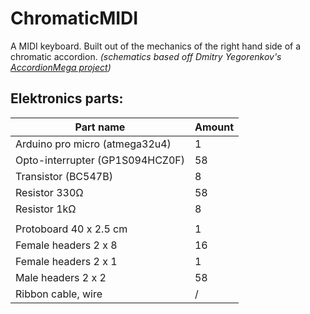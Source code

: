 # ChromaticMIDI

A MIDI keyboard. Built out of the mechanics of the right hand side of a chromatic accordion.
_(schematics based off Dmitry Yegorenkov's [AccordionMega project](https://github.com/accordion-mega/AccordionMega))_

## Elektronics parts:

| Part name                       | Amount |
| ------------------------------- | ------ |
| Arduino pro micro (atmega32u4)  | 1      |
| Opto-interrupter (GP1S094HCZ0F) | 58     |
| Transistor (BC547B)             | 8      |
| Resistor 330Ω                   | 58     |
| Resistor 1kΩ                    | 8      |
|                                 |        |
| Protoboard 40 x 2.5 cm          | 1      |
| Female headers 2 x 8            | 16     |
| Female headers 2 x 1            | 1      |
| Male headers 2 x 2              | 58     |
| Ribbon cable, wire              | /      |
